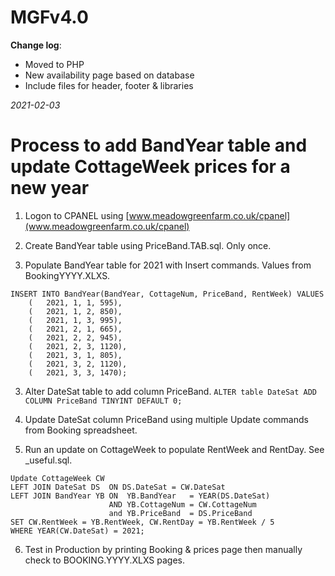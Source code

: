 # MGFv4.0

**Change log**:

-   Moved to PHP
-   New availability page based on database
-   Include files for header, footer & libraries

_2021-02-03_
# Process to add BandYear table and update CottageWeek prices for a new year

1. Logon to CPANEL using [www.meadowgreenfarm.co.uk/cpanel](www.meadowgreenfarm.co.uk/cpanel)
   
2. Create BandYear table using PriceBand.TAB.sql. Only once.
   
3. Populate BandYear table for 2021 with Insert commands. Values from BookingYYYY.XLXS.

```
INSERT INTO BandYear(BandYear, CottageNum, PriceBand, RentWeek) VALUES
	(	2021, 1, 1, 595),
	(	2021, 1, 2, 850),
	(	2021, 1, 3, 995),
	(	2021, 2, 1, 665),
	(	2021, 2, 2, 945),
	(	2021, 2, 3, 1120),
	(	2021, 3, 1, 805),
	(	2021, 3, 2, 1120),
	(	2021, 3, 3, 1470);
```


3. Alter DateSat table to add column PriceBand.
   `ALTER table DateSat ADD COLUMN PriceBand TINYINT DEFAULT 0;`
   

4. Update DateSat column PriceBand using multiple Update commands from Booking spreadsheet.

5. Run an update on CottageWeek to populate RentWeek and RentDay. See \_useful.sql.
```
Update CottageWeek CW
LEFT JOIN DateSat DS  ON DS.DateSat = CW.DateSat
LEFT JOIN BandYear YB ON  YB.BandYear   = YEAR(DS.DateSat)
                      AND YB.CottageNum = CW.CottageNum
                      and YB.PriceBand  = DS.PriceBand
SET CW.RentWeek = YB.RentWeek, CW.RentDay = YB.RentWeek / 5
WHERE YEAR(CW.DateSat) = 2021;
```

6. Test in Production by printing Booking & prices page then manually check to BOOKING.YYYY.XLXS pages.
